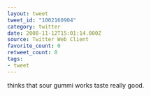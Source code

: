 ```yaml
---
layout: tweet
tweet_id: "1002160904"
category: twitter
date: 2008-11-12T15:01:14.000Z
source: Twitter Web Client
favorite_count: 0
retweet_count: 0
tags:
- tweet
---
```


thinks that sour gummi works taste really good.
